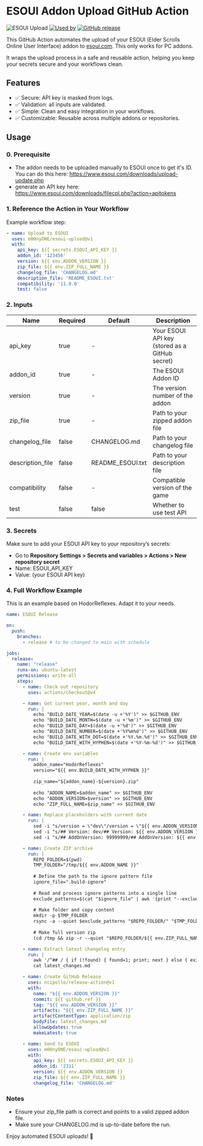 # ESOUI Addon Upload GitHub Action

![ESOUI Upload](https://img.shields.io/badge/ESOUI-Upload-blue?logo=github-actions&style=flat-square)
[![Used by](https://img.shields.io/badge/dynamic/json?color=success&label=Used%20by&query=repositoryCount&url=https://api.github.com/repos/m00nyONE/esoui-upload)](https://github.com/m00nyONE/esoui-upload/network/dependents)
[![GitHub release](https://img.shields.io/github/v/tag/m00nyONE/esoui-upload?label=release)](https://github.com/m00nyONE/esoui-upload/releases)


This GitHub Action automates the upload of your ESOUI (Elder Scrolls Online User Interface) addon to [esoui.com](https://esoui.com).
This only works for PC addons.

It wraps the upload process in a safe and reusable action, helping you keep your secrets secure and your workflows clean.

## Features

- ✅ Secure: API key is masked from logs.
- ✅ Validation: all inputs are validated.
- ✅ Simple: Clean and easy integration in your workflows.
- ✅ Customizable: Reusable across multiple addons or repositories.

## Usage

### 0. Prerequisite

- The addon needs to be uploaded manually to ESOUI once to get it's ID. You can do this here: https://www.esoui.com/downloads/upload-update.php
- generate an API key here: https://www.esoui.com/downloads/filecpl.php?action=apitokens

### 1. Reference the Action in Your Workflow

Example workflow step:

```yaml
- name: Upload to ESOUI
  uses: m00nyONE/esoui-upload@v1
  with:
    api_key: ${{ secrets.ESOUI_API_KEY }}
    addon_id: '123456'
    version: ${{ env.ADDON_VERSION }}
    zip_file: ${{ env.ZIP_FULL_NAME }}
    changelog_file: 'CHANGELOG.md'
    description_file: 'README_ESOUI.txt'
    compatibility: '11.0.0'
    test: false
```

### 2. Inputs

| Name             | Required | Default          | Description                                    |
|------------------|----------|------------------|------------------------------------------------|
| api_key          | true     | -                | Your ESOUI API key (stored as a GitHub secret) |
| addon_id         | true     | -                | The ESOUI Addon ID                             |
| version          | true     | -                | The version number of the addon                |
| zip_file         | true     | -                | Path to your zipped addon file                 |
| changelog_file   | false    | CHANGELOG.md     | Path to your changelog file                    |
| description_file | false    | README_ESOUI.txt | Path to your description file                  |
| compatibility    | false    | -                | Compatible version of the game                 |
| test             | false    | false            | Whether to use test API                        |

### 3. Secrets

Make sure to add your ESOUI API key to your repository’s secrets:
- Go to **Repository Settings > Secrets and variables > Actions > New repository secret**
- Name: ESOUI_API_KEY
- Value: (your ESOUI API key)

### 4. Full Workflow Example

This is an example based on HodorReflexes. Adapt it to your needs.

```yaml
name: ESOUI Release

on:
  push:
    branches:
      - release # to be changed to main with schedule

jobs:
  release:
    name: "release"
    runs-on: ubuntu-latest
    permissions: write-all
    steps:
      - name: Check out repository
        uses: actions/checkout@v4

      - name: Get current year, month and day
        run: |
          echo "BUILD_DATE_YEAR=$(date -u +'%Y')" >> $GITHUB_ENV
          echo "BUILD_DATE_MONTH=$(date -u +'%m')" >> $GITHUB_ENV
          echo "BUILD_DATE_DAY=$(date -u +'%d')" >> $GITHUB_ENV
          echo "BUILD_DATE_NUMBER=$(date +'%Y%m%d')" >> $GITHUB_ENV
          echo "BUILD_DATE_WITH_DOT=$(date +'%Y.%m.%d')" >> $GITHUB_ENV
          echo "BUILD_DATE_WITH_HYPHEN=$(date +'%Y-%m-%d')" >> $GITHUB_ENV

      - name: Create env variables
        run: |
          addon_name="HodorReflexes"
          version="${{ env.BUILD_DATE_WITH_HYPHEN }}"
          
          zip_name="${addon_name}-${version}.zip"
          
          echo "ADDON_NAME=$addon_name" >> $GITHUB_ENV
          echo "ADDON_VERSION=$version" >> $GITHUB_ENV
          echo "ZIP_FULL_NAME=$zip_name" >> $GITHUB_ENV

      - name: Replace placeholders with current date
        run: |
          sed -i "s/version = \"dev\"/version = \"${{ env.ADDON_VERSION }}\"/g" HodorReflexes.lua
          sed -i "s/## Version: dev/## Version: ${{ env.ADDON_VERSION }}/g" HodorReflexes.addon
          sed -i "s/## AddOnVersion: 99999999/## AddOnVersion: ${{ env.BUILD_DATE_NUMBER }}/g" HodorReflexes.addon

      - name: Create ZIP archive
        run: |
          REPO_FOLDER=$(pwd)
          TMP_FOLDER="/tmp/${{ env.ADDON_NAME }}"
          
          # Define the path to the ignore pattern file
          ignore_file=".build-ignore"
          
          # Read and process ignore patterns into a single line
          exclude_patterns=$(cat "$ignore_file" | awk '{print "--exclude " $0}' | tr '\n' ' ')
          
          # Make folder and copy content
          mkdir -p $TMP_FOLDER
          rsync -a --quiet $exclude_patterns "$REPO_FOLDER/" "$TMP_FOLDER/"
          
          # Make full version zip
          (cd /tmp && zip -r --quiet "$REPO_FOLDER/${{ env.ZIP_FULL_NAME }}" "${{ env.ADDON_NAME }}")

      - name: Extract latest changelog entry
        run: |
          awk '/^## / { if (!found) { found=1; print; next } else { exit } } found' CHANGELOG.md > latest_changes.md
          cat latest_changes.md

      - name: Create GitHub Release
        uses: ncipollo/release-action@v1
        with:
          name: "${{ env.ADDON_VERSION }}"
          commit: ${{ github.ref }}
          tag: "${{ env.ADDON_VERSION }}"
          artifacts: "${{ env.ZIP_FULL_NAME }}"
          artifactContentType: application/zip
          bodyFile: latest_changes.md
          allowUpdates: true
          makeLatest: true

      - name: Send to ESOUI
        uses: m00nyONE/esoui-upload@v1
        with:
          api_key: ${{ secrets.ESOUI_API_KEY }}
          addon_id: '2311'
          version: ${{ env.ADDON_VERSION }}
          zip_file: ${{ env.ZIP_FULL_NAME }}
          changelog_file: 'CHANGELOG.md'
```

### Notes
- Ensure your zip_file path is correct and points to a valid zipped addon file.
- Make sure your CHANGELOG.md is up-to-date before the run.

Enjoy automated ESOUI uploads! 🚀

